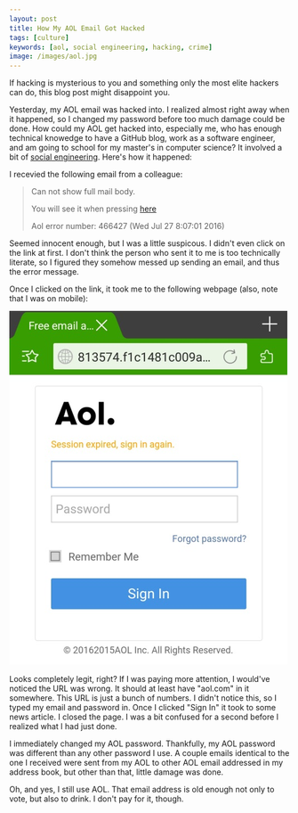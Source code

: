 ```yaml
---
layout: post
title: How My AOL Email Got Hacked
tags: [culture]
keywords: [aol, social engineering, hacking, crime]
image: /images/aol.jpg
---
```


If hacking is mysterious to you and something only the most elite hackers can do, this blog post might disappoint you.

Yesterday, my AOL email was hacked into. I realized almost right away when it happened, so I changed my password before too much damage could be done. How could my AOL get hacked into, especially me, who has enough technical knowedge to have a GitHub blog, work as a software engineer, and am going to school for my master's in computer science? It involved a bit of [social engineering](https://en.wikipedia.org/wiki/Social_engineering_%28security%29). Here's how it happened:

I recevied the following email from a colleague:

> Can not show full mail body.
>
> You will see it when pressing [here](/how_my_aol_email_got_hacked/)
>
> Aol error number: 466427 (Wed Jul 27 8:07:01 2016)

Seemed innocent enough, but I was a little suspicous. I didn't even click on the link at first. I don't think the person who sent it to me is too technically literate, so I figured they somehow messed up sending an email, and thus the error message.

Once I clicked on the link, it took me to the following webpage (also, note that I was on mobile):

![Fake AOL login page](/images/fake_aol_login_screenshot.jpg)

Looks completely legit, right? If I was paying more attention, I would've noticed the URL was wrong. It should at least have "aol.com" in it somewhere. This URL is just a bunch of numbers. I didn't notice this, so I typed my email and password in. Once I clicked "Sign In" it took to some news article. I closed the page. I was a bit confused for a second before I realized what I had just done.

I immediately changed my AOL password. Thankfully, my AOL password was different than any other password I use. A couple emails identical to the one I received were sent from my AOL to other AOL email addressed in my address book, but other than that, little damage was done.

Oh, and yes, I still use AOL. That email address is old enough not only to vote, but also to drink. I don't pay for it, though.
